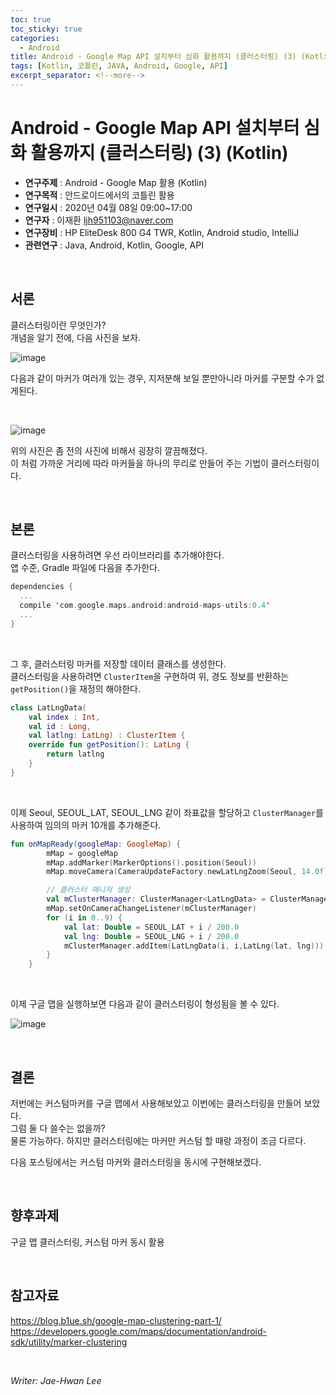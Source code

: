 ```yaml
---
toc: true
toc_sticky: true
categories:
  - Android
title: Android - Google Map API 설치부터 심화 활용까지 (클러스터링) (3) (Kotlin)
tags: [Kotlin, 코틀린, JAVA, Android, Google, API]
excerpt_separator: <!--more-->
---
```


# Android - Google Map API 설치부터 심화 활용까지 (클러스터링) (3) (Kotlin)
<!--more-->
* **연구주제** : Android - Google Map 활용 (Kotlin)
* **연구목적** : 안드로이드에서의 코틀린 활용
* **연구일시** : 2020년 04월 08일 09:00~17:00
* **연구자** : 이재환 <ljh951103@naver.com>
* **연구장비** : HP EliteDesk 800 G4 TWR, Kotlin, Android studio, IntelliJ
* **관련연구** : Java, Android, Kotlin, Google, API

<br>

## 서론

클러스터링이란 무엇인가?  
개념을 알기 전에, 다음 사진을 보자.

![image](https://user-images.githubusercontent.com/57826388/76703997-4b191600-6719-11ea-8509-347e66d56d3e.png)

다음과 같이 마커가 여러개 있는 경우, 지저분해 보일 뿐만아니라 마커를 구분할 수가 없게된다.

<br>

![image](https://user-images.githubusercontent.com/57826388/76704014-74d23d00-6719-11ea-87dc-70780dadc5fc.png)

위의 사진은 좀 전의 사진에 비해서 굉장히 깔끔해졌다.  
이 처럼 가까운 거리에 따라 마커들을 하나의 무리로 만들어 주는 기법이 클러스터링이다.

<br>

## 본론

클러스터링을 사용하려면 우선 라이브러리를 추가해야한다.  
앱 수준, Gradle 파일에 다음을 추가한다.

````Kotlin
dependencies {
  ...
  compile 'com.google.maps.android:android-maps-utils:0.4'
  ...
}
````

<br>

그 후, 클러스터링 마커를 저장할 데이터 클래스를 생성한다.  
클러스터링을 사용하려면 `ClusterItem`을 구현하여 위, 경도 정보를 반환하는 `getPosition()`을 재정의 해야한다.

````Kotlin
class LatLngData(
    val index : Int,
    val id : Long,
    val latlng: LatLng) : ClusterItem {
    override fun getPosition(): LatLng {
        return latlng
    }
}
````

<br>

이제 Seoul, SEOUL_LAT, SEOUL_LNG 같이 좌표값을 할당하고
`ClusterManager`를 사용하여 임의의 마커 10개를 추가해준다.
 
````Kotlin
fun onMapReady(googleMap: GoogleMap) {
        mMap = googleMap
        mMap.addMarker(MarkerOptions().position(Seoul))
        mMap.moveCamera(CameraUpdateFactory.newLatLngZoom(Seoul, 14.0f))

        // 클러스터 매니저 생성
        val mClusterManager: ClusterManager<LatLngData> = ClusterManager(this, mMap)
        mMap.setOnCameraChangeListener(mClusterManager)
        for (i in 0..9) {
            val lat: Double = SEOUL_LAT + i / 200.0
            val lng: Double = SEOUL_LNG + i / 200.0
            mClusterManager.addItem(LatLngData(i, i,LatLng(lat, lng)))
        }
    }
````

<br>

이제 구글 맵을 실행하보면 다음과 같이 클러스터링이 형성됨을 볼 수 있다.

![image](https://user-images.githubusercontent.com/57826388/76705077-b5818480-6720-11ea-96a1-ff6d8376aefe.png)

<br>

## 결론

저번에는 커스텀마커를 구글 맵에서 사용해보았고 이번에는 클러스터링을 만들어 보았다.  
그럼 둘 다 쓸수는 없을까?  
물론 가능하다. 하지만 클러스터링에는 마커만 커스텀 할 때랑 과정이 조금 다르다.  

다음 포스팅에서는 커스텀 마커와 클러스터링을 동시에 구현해보겠다.

<br>

## 향후과제

구글 맵 클러스터링, 커스텀 마커 동시 활용

<br>

## 참고자료

<https://blog.b1ue.sh/google-map-clustering-part-1/>  
<https://developers.google.com/maps/documentation/android-sdk/utility/marker-clustering>

<br>

*Writer: Jae-Hwan Lee*

